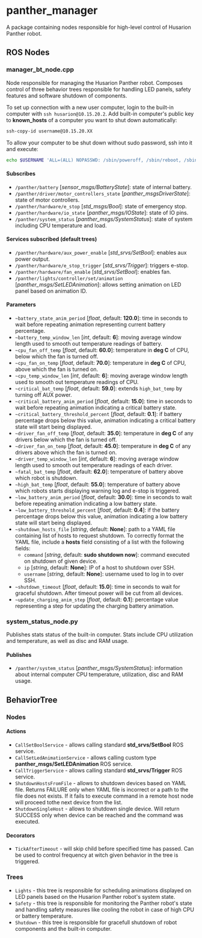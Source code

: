 # panther_manager

A package containing nodes responsible for high-level control of Husarion Panther robot.

## ROS Nodes

### manager_bt_node.cpp

Node responsible for managing the Husarion Panther robot. Composes control of three behavior trees responsible for handling LED panels, safety features and software shutdown of components.

To set up connection with a new user computer, login to the built-in computer with `ssh husarion@10.15.20.2`.
Add built-in computer's public key to **known_hosts** of a computer you want to shut down automatically:
``` bash
ssh-copy-id username@10.15.20.XX
```

To allow your computer to be shut down without sudo password, ssh into it and execute:
``` bash
echo $USERNAME 'ALL=(ALL) NOPASSWD: /sbin/poweroff, /sbin/reboot, /sbin/shutdown' | sudo EDITOR='tee -a' visudo
```

#### Subscribes

- `/panther/battery` [*sensor_msgs/BatteryState*]: state of internal battery.
- `/panther/driver/motor_controllers_state` [*panther_msgsDriverState*]: state of motor controllers.
- `/panther/hardware/e_stop` [*std_msgs/Bool*]: state of emergency stop.
- `/panther/hardware/io_state` [*panther_msgs/IOState*]: state of IO pins.
- `/panther/system_status` [*panther_msgs/SystemStatus*]: state of system including CPU temperature and load.

#### Services subscribed (default trees)

- `/panther/hardware/aux_power_enable` [*std_srvs/SetBool*]: enables aux power output.
- `/panther/hardware/e_stop_trigger` [*std_srvs/Trigger*]: triggers e-stop.
- `/panther/hardware/fan_enable` [*std_srvs/SetBool*]: enables fan.
- `/panther/lights/controller/set/animation` [*panther_msgs/SetLEDAnimation*]: allows setting animation on LED panel based on animation ID.
#### Parameters

- `~battery_state_anim_period` [*float*, default: **120.0**]: time in seconds to wait before repeating animation representing current battery percentage.
- `~battery_temp_window_len` [*int*, default: **6**]: moving average window length used to smooth out temperature readings of battery.
- `~cpu_fan_off_temp` [*float*, default: **60.0**]: temperature in **deg C** of CPU, below which the fan is turned off.
- `~cpu_fan_on_temp` [*float*, default: **70.0**]: temperature in **deg C** of CPU, above which the fan is turned on.
- `~cpu_temp_window_len` [*int*, default: **6**]: moving average window length used to smooth out temperature readings of CPU.
- `~critical_bat_temp` [*float*, default: **59.0**]: extends `high_bat_temp` by turning off AUX power.
- `~critical_battery_anim_period` [*float*, default: **15.0**]: time in seconds to wait before repeating animation indicating a critical battery state.
- `~critical_battery_threshold_percent` [*float*, default: **0.1**]: if battery percentage drops below this value, animation indicating a critical battery state will start being displayed.
- `~driver_fan_off_temp` [*float*, default: **35.0**]: temperature in **deg C** of any drivers below which the fan is turned off.
- `~driver_fan_on_temp` [*float*, default: **45.0**]: temperature in **deg C** of any drivers above which the fan is turned on.
- `~driver_temp_window_len` [*int*, default: **6**]: moving average window length used to smooth out temperature readings of each driver.
- `~fatal_bat_temp` [*float*, default: **62.0**]: temperature of battery above which robot is shutdown.
- `~high_bat_temp` [*float*, default: **55.0**]: temperature of battery above which robots starts displaying warning log and e-stop is triggered.
- `~low_battery_anim_period` [*float*, default: **30.0**]: time in seconds to wait before repeating animation indicating a low battery state.
- `~low_battery_threshold_percent` [*float*, default: **0.4**]: if the battery percentage drops below this value, animation indicating a low battery state will start being displayed.
- `~shutdown_hosts_file` [*string*, default: **None**]: path to a YAML file containing list of hosts to request shutdown. To correctly format the YAML file, include a **hosts** field consisting of a list with the following fields:
  - `command` [*string*, default: **sudo shutdown now**]: command executed on shutdown of given device.
  - `ip` [*string*, default: **None**]: IP of a host to shutdown over SSH.
  - `username` [*string*, default: **None**]: username used to log in to over SSH.
- `~shutdown_timeout` [*float*, default: **15.0**]: time in seconds to wait for graceful shutdown. After timeout power will be cut from all devices.
- `~update_charging_anim_step` [*float*, default: **0.1**]: percentage value representing a step for updating the charging battery animation.

### system_status_node.py

Publishes stats status of the built-in computer. Stats include CPU utilization and temperature, as well as disc and RAM usage.

#### Publishes

- `/panther/system_status` [*panther_msgs/SystemStatus*]: information about internal computer CPU temperature, utilization, disc and RAM usage.

## BehaviorTree 

### Nodes

#### Actions

- `CallSetBoolService` - allows calling standard **std_srvs/SetBool** ROS service.
- `CallSetLedAnimationService` - allows calling custom type **panther_msgs/SetLEDAnimation** ROS service.
- `CallTriggerService` - allows calling standard **std_srvs/Trigger** ROS service.
- `ShutdownHostsFromFile` - allows to shutdown devices based on YAML file. Returns FAILURE only when YAML file is incorrect or a path to the file does not exists. If it fails to execute command in a remote host node will proceed tothe next device from the list.
- `ShutdownSingleHost` - allows to shutdown single device. Will return SUCCESS only when device can be reached and the command was executed.

#### Decorators

- `TickAfterTimeout` - will skip child before specified time has passed. Can be used to control frequency at witch given behavior in the tree is triggered.

### Trees

- `Lights` - this tree is responsible for scheduling animations displayed on LED panels based on the Husarion Panther robot's system state.
- `Safety` - this tree is responsible for monitoring the Panther robot's state and handling safety measures like cooling the robot in case of high CPU or battery temperature.
- `Shutdown` - this tree is responsible for gracefull shutdown of robot components and the built-in computer.